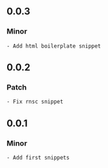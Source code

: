 ## 0.0.3

### Minor

    - Add html boilerplate snippet

## 0.0.2

### Patch

    - Fix rnsc snippet

## 0.0.1

### Minor

    - Add first snippets
